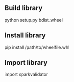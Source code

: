 ## Build library 
python setup.py bdist_wheel

## Install library
pip install /path/to/wheelfile.whl

 ## Import library
import sparkvalidator